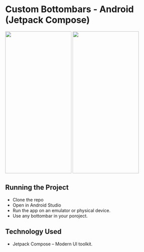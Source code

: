 # Custom Bottombars - Android (Jetpack Compose)

<img src="https://github.com/user-attachments/assets/f466169d-414b-4b1a-b3c2-e515b3a1807b" width="210" height="450">
<img src="https://github.com/user-attachments/assets/dc189c59-7d56-46bf-bfaf-85dc681ea1eb" width="210" height="450">

## Running the Project

* Clone the repo
* Open in Android Studio
* Run the app on an emulator or physical device.
* Use any bottombar in your poroject.

## Technology Used

* Jetpack Compose – Modern UI toolkit.
